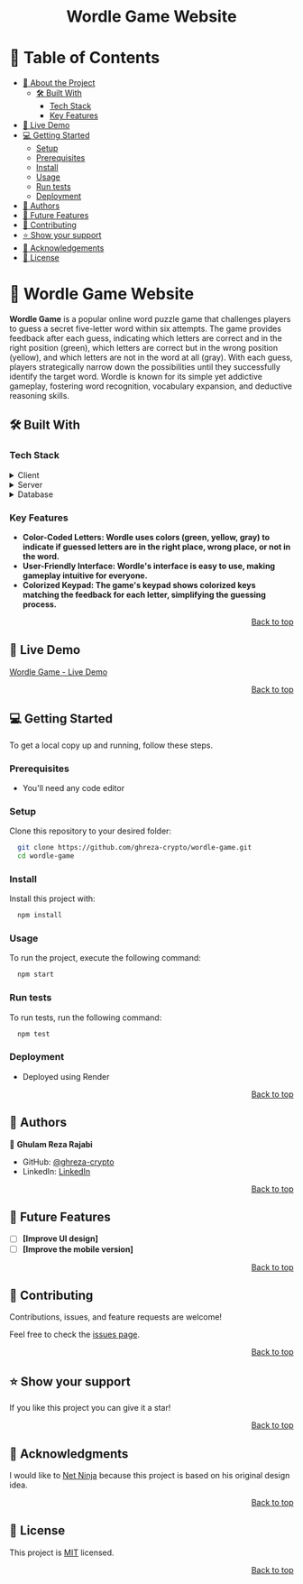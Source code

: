 <a name="readme-top"></a>

<div align="center">

  <h1><b>Wordle Game Website</b></h1>

</div>

<!-- TABLE OF CONTENTS -->

# 📗 Table of Contents

- [📖 About the Project](#about-project)
  - [🛠 Built With](#built-with)
    - [Tech Stack](#tech-stack)
    - [Key Features](#key-features)
- [🚀 Live Demo](#live-demo)
- [💻 Getting Started](#getting-started)
  - [Setup](#setup)
  - [Prerequisites](#prerequisites)
  - [Install](#install)
  - [Usage](#usage)
  - [Run tests](#run-tests)
  - [Deployment](#deployment)
- [👥 Authors](#authors)
- [🔭 Future Features](#future-features)
- [🤝 Contributing](#contributing)
- [⭐️ Show your support](#support)
- [🙏 Acknowledgements](#acknowledgements)
- [📝 License](#license)

<!-- PROJECT DESCRIPTION -->

# 📖 Wordle Game Website <a name="about-project"></a>

**Wordle Game**
 is a popular online word puzzle game that challenges players to guess a secret five-letter word within six attempts. The game provides feedback after each guess, indicating which letters are correct and in the right position (green), which letters are correct but in the wrong position (yellow), and which letters are not in the word at all (gray). With each guess, players strategically narrow down the possibilities until they successfully identify the target word. Wordle is known for its simple yet addictive gameplay, fostering word recognition, vocabulary expansion, and deductive reasoning skills.

## 🛠 Built With <a name="built-with"></a>

### Tech Stack <a name="tech-stack"></a>


<details>
  <summary>Client</summary>
  <ul>
    <li>HTML</li>
    <li>CSS</li>
    <li>JavaScript</li>
    <li>React</li>
  </ul>
</details>

<details>
  <summary>Server</summary>
  <ul>
    <li>Render</li>
  </ul>
</details>

<details>
<summary>Database</summary>
  <ul>
    <li>No database was required for this project</li>
  </ul>
</details>

<!-- Features -->

### Key Features <a name="key-features"></a>

- **Color-Coded Letters: Wordle uses colors (green, yellow, gray) to indicate if guessed letters are in the right place, wrong place, or not in the word.**
- **User-Friendly Interface: Wordle's interface is easy to use, making gameplay intuitive for everyone.**
- **Colorized Keypad: The game's keypad shows colorized keys matching the feedback for each letter, simplifying the guessing process.**

<p align="right"><a href="#readme-top">Back to top</a></p>

<!-- LIVE DEMO -->

## 🚀 Live Demo <a name="live-demo"></a>

[Wordle Game - Live Demo](https://)


<p align="right"><a href="#readme-top">Back to top</a></p>

<!-- GETTING STARTED -->

## 💻 Getting Started <a name="getting-started"></a>

To get a local copy up and running, follow these steps.

### Prerequisites

- You'll need any code editor 

### Setup

Clone this repository to your desired folder:

```sh
  git clone https://github.com/ghreza-crypto/wordle-game.git
  cd wordle-game 
```

### Install

Install this project with:

```sh
  npm install
```

### Usage

To run the project, execute the following command:

```sh
  npm start
```

### Run tests

To run tests, run the following command:

```sh
  npm test
```

### Deployment

- Deployed using Render

<p align="right"><a href="#readme-top">Back to top</a></p>

<!-- AUTHORS -->

## 👥 Authors <a name="authors"></a>


👤 **Ghulam Reza Rajabi**

- GitHub: [@ghreza-crypto](github.com/ghreza-crypto)
- LinkedIn: [LinkedIn](https://www.linkedin.com/in/ghulam-reza-rajabi)

<p align="right"><a href="#readme-top">Back to top</a></p>

## 🔭 Future Features <a name="future-features"></a>

- [ ] **[Improve UI design]**
- [ ] **[Improve the mobile version]**

<p align="right"><a href="#readme-top">Back to top</a></p>

<!-- CONTRIBUTING -->

## 🤝 Contributing <a name="contributing"></a>

Contributions, issues, and feature requests are welcome!

Feel free to check the [issues page](../../issues/).

<p align="right"><a href="#readme-top">Back to top</a></p>

<!-- SUPPORT -->

## ⭐️ Show your support <a name="support"></a>

If you like this project you can give it a star!

<p align="right"><a href="#readme-top">Back to top</a></p>

<!-- ACKNOWLEDGEMENTS -->

## 🙏 Acknowledgments <a name="acknowledgements"></a>

I would like to [Net Ninja](https://www.youtube.com/@NetNinja) because this project is based on his original design idea.

<p align="right"><a href="#readme-top">Back to top</a></p>

<!-- FAQ (optional) -->

## 📝 License <a name="license"></a>

This project is [MIT](./LICENSE) licensed.

<p align="right"><a href="#readme-top">Back to top</a></p>